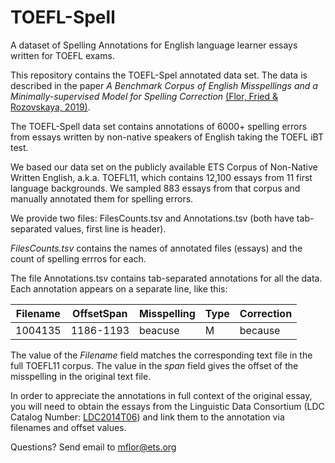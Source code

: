 # TOEFL-Spell
A dataset of Spelling Annotations for English language learner essays written for TOEFL exams.

This repository contains the TOEFL-Spel annotated data set. The data is described in the paper
*A Benchmark Corpus of English Misspellings and a Minimally-supervised Model for Spelling Correction*
 [(Flor, Fried & Rozovskaya, 2019)](https://www.aclweb.org/anthology).
 

The TOEFL-Spell data set contains annotations of 6000+ spelling errors from
essays written by non-native speakers of English taking the TOEFL iBT test.

We based our data set on the publicly available ETS
Corpus of Non-Native Written English, a.k.a. TOEFL11,
which contains 12,100 essays from 11 first language backgrounds.
We sampled 883 essays from that corpus and manually annotated them for spelling errors.

We provide two files: FilesCounts.tsv and Annotations.tsv  (both have tab-separated values, first line is header). 

*FilesCounts.tsv* contains the names of annotated files (essays) and the count of spelling errros for each.

The file Annotations.tsv contains tab-separated annotations for all the data.
Each annotation appears on a separate line, like this:

Filename | OffsetSpan | Misspelling | Type | Correction
-------- | ---------- | ----------- | ---- | ----------
1004135 |	1186-1193	| beacuse |	M	| because

The value of the *Filename* field matches the corresponding text file in the full TOEFL11 corpus.
The value in the *span* field gives the offset of the misspelling in the original text file.

In order to appreciate the annotations in full context of the original essay,
you will need to obtain the essays from the Linguistic Data Consortium (LDC Catalog Number: [LDC2014T06](https://catalog.ldc.upenn.edu/LDC2014T06)) and link them to the annotation via filenames and offset values.


Questions? Send email to mflor@ets.org



